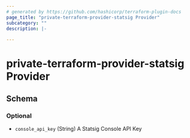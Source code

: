 ```yaml
---
# generated by https://github.com/hashicorp/terraform-plugin-docs
page_title: "private-terraform-provider-statsig Provider"
subcategory: ""
description: |-
  
---
```


# private-terraform-provider-statsig Provider





<!-- schema generated by tfplugindocs -->
## Schema

### Optional

- `console_api_key` (String) A Statsig Console API Key
